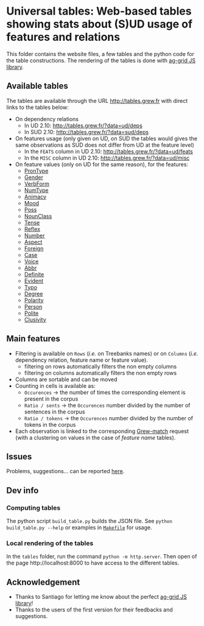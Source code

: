 # Universal tables: Web-based tables showing stats about (S)UD usage of features and relations

This folder contains the website files, a few tables and the python code for the table constructions.
The rendering of the tables is done with [ag-grid JS library](https://www.ag-grid.com/).

## Available tables

The tables are available through the URL http://tables.grew.fr with direct links to the tables below:

* On dependency relations
  * In UD 2.10: http://tables.grew.fr/?data=ud/deps
  * In SUD 2.10: http://tables.grew.fr/?data=sud/deps
* On features usage (only given on UD, on SUD the tables would gives the same observations as SUD does not differ from UD at the feature level)
  * In the `FEATS` column in UD 2.10: http://tables.grew.fr/?data=ud/feats
  * In the `MISC` column in UD 2.10: http://tables.grew.fr/?data=ud/misc
* On feature values (only on UD for the same reason), for the features:
  * [PronType](http://tables.grew.fr/?data=ud/PronType)
  * [Gender](http://tables.grew.fr/?data=ud/Gender)
  * [VerbForm](http://tables.grew.fr/?data=ud/VerbForm)
  * [NumType](http://tables.grew.fr/?data=ud/NumType)
  * [Animacy](http://tables.grew.fr/?data=ud/Animacy)
  * [Mood](http://tables.grew.fr/?data=ud/Mood)
  * [Poss](http://tables.grew.fr/?data=ud/Poss)
  * [NounClass](http://tables.grew.fr/?data=ud/NounClass)
  * [Tense](http://tables.grew.fr/?data=ud/Tense)
  * [Reflex](http://tables.grew.fr/?data=ud/Reflex)
  * [Number](http://tables.grew.fr/?data=ud/Number)
  * [Aspect](http://tables.grew.fr/?data=ud/Aspect)
  * [Foreign](http://tables.grew.fr/?data=ud/Foreign)
  * [Case](http://tables.grew.fr/?data=ud/Case)
  * [Voice](http://tables.grew.fr/?data=ud/Voice)
  * [Abbr](http://tables.grew.fr/?data=ud/Abbr)
  * [Definite](http://tables.grew.fr/?data=ud/Definite)
  * [Evident](http://tables.grew.fr/?data=ud/Evident)
  * [Typo](http://tables.grew.fr/?data=ud/Typo)
  * [Degree](http://tables.grew.fr/?data=ud/Degree)
  * [Polarity](http://tables.grew.fr/?data=ud/Polarity)
  * [Person](http://tables.grew.fr/?data=ud/Person)
  * [Polite](http://tables.grew.fr/?data=ud/Polite)
  * [Clusivity](http://tables.grew.fr/?data=ud/Clusivity)

## Main features
 * Filtering is available on `Rows` (*i.e.* on Treebanks names) or on `Columns` (*i.e.* dependency relation, feature name or feature value).
    * filtering on rows automatically filters the non empty columns
    * filtering on columns automatically filters the non empty rows   
 * Columns are sortable and can be moved
 * Counting in cells is available as:
    * `Occurences` &rarr; the number of times the corresponding element is present in the corpus
    * `Ratio / sents` &rarr; the `Occurences` number divided by the number of sentences in the corpus
    * `Ratio / tokens` &rarr; the `Occurences` number divided by the number of tokens in the corpus
 * Each observation is linked to the corresponding [Grew-match](http://match.grew.fr) request (with a clustering on values in the case of *feature name* tables).

## Issues
Problems, suggestions… can be reported [here](https://github.com/surfacesyntacticud/tools/issues/new?labels=tables).

## Dev info

### Computing tables

The python script `build_table.py` builds the JSON file.
See `python build_table.py --help` or examples in [`Makefile`](./Makefile) for usage. 

### Local rendering of the tables

In the `tables` folder, run the command `python -m http.server`.
Then open of the page http://localhost:8000 to have access to the different tables.

## Acknowledgement

 * Thanks to Santiago for letting me know about the perfect [ag-grid JS library](https://www.ag-grid.com/)! 
 * Thanks to the users of the first version for their feedbacks and suggestions.
